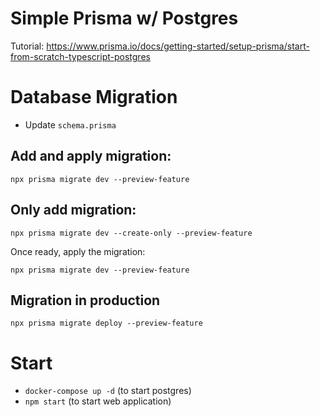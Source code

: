 # Simple Prisma w/ Postgres

Tutorial: https://www.prisma.io/docs/getting-started/setup-prisma/start-from-scratch-typescript-postgres

# Database Migration

- Update `schema.prisma`

## Add and apply migration:

```
npx prisma migrate dev --preview-feature
```

## Only add migration:

```
npx prisma migrate dev --create-only --preview-feature
```

Once ready, apply the migration:

```
npx prisma migrate dev --preview-feature
```

## Migration in production

```
npx prisma migrate deploy --preview-feature
```

# Start

- `docker-compose up -d` (to start postgres)
- `npm start` (to start web application)
